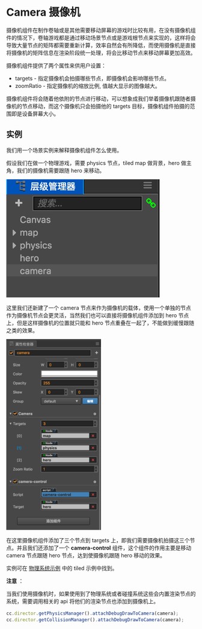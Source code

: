 # Camera 摄像机

摄像机组件在制作卷轴或是其他需要移动屏幕的游戏时比较有用，在没有摄像机组件的情况下，卷轴游戏都是通过移动场景节点或是游戏根节点来实现的，这样将会导致大量节点的矩阵都需要重新计算，效率自然会有所降低，而使用摄像机是直接将摄像机的矩阵信息在渲染阶段统一处理，将会比移动节点来移动屏幕更加高效。

摄像机组件提供了两个属性来供用户设置：

- targets - 指定摄像机会拍摄哪些节点，即摄像机会影响哪些节点。
- zoomRatio - 指定摄像机的缩放比例, 值越大显示的图像越大。

摄像机组件将会随着他依附的节点进行移动，可以想象成我们举着摄像机跟随者摄像机的节点移动，而这个摄像机只会拍摄他的 targets 目标，摄像机组件拍摄的范围即是设备屏幕大小。

## 实例

我们用一个场景实例来解释摄像机组件怎么使用。

假设我们在做一个物理游戏，需要 physics 节点，tiled map 做背景，hero 做主角，我们的摄像机需要跟随 hero 来移动。

![camera-1](./camera/camera-1.png)

这里我们还新建了一个 camera 节点来作为摄像机的载体，使用一个单独的节点作为摄像机节点会更灵活，当然我们也可以直接将摄像机组件添加到 hero 节点上，但是这样摄像机的位置就只能和 hero 节点重叠在一起了，不能做到缓慢跟随之类的效果。

<img src="./camera/camera-2.png" style="width:50%;height:50%"></img>

在这里摄像机组件添加了三个节点到 targets 上，即我们需要摄像机拍摄这三个节点。并且我们还添加了一个 **camera-control** 组件，这个组件的作用主要是移动 camera 节点跟随 hero 节点，达到使摄像机跟随 hero 移动的效果。

实例可在 [物理系统示例](https://github.com/2youyou2/physics-example) 中的 tiled 示例中找到。

**注意** ：

当我们使用摄像机时，如果使用到了物理系统或者碰撞系统这些会内置渲染节点的系统，需要调用相关的 api 将他们的渲染节点也添加到摄像机上。

```javascript
cc.director.getPhysicsManager().attachDebugDrawToCamera(camera);
cc.director.getCollisionManager().attachDebugDrawToCamera(camera);
```
